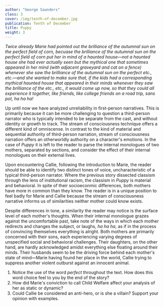 ```yaml
---
author: "George Saunders"
class: 3
cover: /img/tenth-of-december.jpg
publication: Tenth of December
title: Puppy
weight: 3
---
```

*Twice already Marie had pointed out the brilliance of the autumnal sun on the perfect field of corn, becuase the brilliance of the autumnal sun on the perfect field of corn put her in mind of a haunted house—not a haunted house she had ever actually seen but the mythical one that sometimes appeared in her mind (with adjacent graveyard and cat on a fence) whenever she saw the brilliance of the autumnal sun on the perfect etc., etc.—and she wanted to make sure that, if the kids had a corresponding mythical haunted house that appeared in their minds whenever they saw the brilliance of the etc., etc., it would come up now, so that they could all experience it together, like friends, like college friends on a road trip, sans pot, ha ha ha!*

Up until now we have analyzed unreliability in first-person narratives. This is primarily because it can be more challenging to question a third-person narrator who is typically intended to be separate from the cast, and without identity or growth to track. The stream of consciousness technique offers a different kind of omniscense. In contrast to the kind of material and sequential authority of third-person narration, stream of consciousness narration offers an otherworldly authority on a character's emotions. In the case of *Puppy* it is left to the reader to parse the internal monologues of two mothers, separated by sections, and consider the effect of their internal monologues on their external lives.

Upon encountering Callie, following the introduction to Marie, the reader should be able to identify two distinct tones of voice, uncharacteristic of a typical third-person narrator. Where the previous story dissected classism through the lens of institutional racism, the classism in *Puppy* is material and behavioral. In spite of their socioeconmic differences, both mothers have more in common than they know. The reader is in a unique position to feel badly for Marie and Callie because the stream of consciousness narrative informs us of similarities neither mother could know exists. 

Despite differences in tone, a similarity the reader may notice is the surface level of each mother's thoughts. When their internal monologue grazes against the uncomfortable past, take note of the ways in which each mother redirects and changes the subject, or laughs, *ha ha ha*, as if in the process of convincing themselves everything is alright. Both mothers are primarily concerned with their sons, each experiencing varying degrees of unspecified social and behavioral challenges. Their daughters, on the other hand, are hardly acknowledged amidst everything else floating around their minds. Their husbands seem to be the driving force behind each mother's state of mind—Marie having found her place in the world, Callie trying to suppress another violent outburst against an innocent animal. 

1. Notice the use of the word *perfect* throughout the text. How does this word choice feel to you by the end of the story?
2. How did Marie's conviction to call Child Welfare affect your analysis of her as static or dynamic?
3. Could Callie be considered an anti-hero, or is she a villain? Support your opinion with examples. 